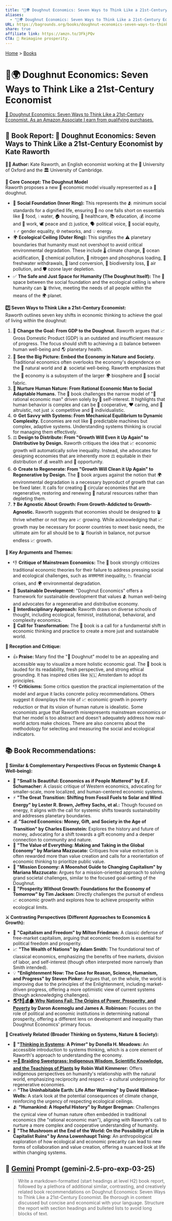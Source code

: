 ```yaml
---
title: "🍩🌍 Doughnut Economics: Seven Ways to Think Like a 21st-Century Economist"
aliases:
  - "🍩🌍 Doughnut Economics: Seven Ways to Think Like a 21st-Century Economist"
URL: https://bagrounds.org/books/doughnut-economics-seven-ways-to-think-like-a-21st-century-economist
share: true
affiliate link: https://amzn.to/3FkjPQv
CTA: 🍩 Reimagine prosperity.
---
```

[Home](../index.md) > [Books](./index.md)  
# 🍩🌍 Doughnut Economics: Seven Ways to Think Like a 21st-Century Economist  
[🛒 Doughnut Economics: Seven Ways to Think Like a 21st-Century Economist. As an Amazon Associate I earn from qualifying purchases.](https://amzn.to/3FkjPQv)  
  
## 📖 Book Report: 🍩 Doughnut Economics: Seven Ways to Think Like a 21st-Century Economist by Kate Raworth  
  
**👩‍💼 Author:** Kate Raworth, an English economist working at the 🏫 University of Oxford and the 🏛️ University of Cambridge.  
  
**🔑 Core Concept: The Doughnut Model**  
Raworth proposes a new 🔄 economic model visually represented as a 🍩 doughnut.  
* 🌱 **Social Foundation (Inner Ring):** This represents the 🫂 minimum social standards for a dignified life, ensuring 🚫 no one falls short on essentials like 🍔 food, 💧 water, 🏠 housing, 🏥 healthcare, 📚 education, 💰 income and 💼 work, 🕊️ peace and ⚖️ justice, 🗣️ political voice, 🤝 social equity, ♀️♂️ gender equality, 🌐 networks, and 💡 energy.  
* 🌍 **Ecological Ceiling (Outer Ring):** This signifies the ⚠️ planetary boundaries that humanity must not overshoot to avoid critical environmental degradation. These include 🌡️ climate change, 🌊 ocean acidification, 🧪 chemical pollution, 🌾 nitrogen and phosphorus loading, 🚰 freshwater withdrawals, 🚜 land conversion, 🦋 biodiversity loss, 💨 air pollution, and 🛡️ ozone layer depletion.  
* ✅ **The Safe and Just Space for Humanity (The Doughnut Itself):** The 🍩 space between the social foundation and the ecological ceiling is where humanity can 🪴 thrive, meeting the needs of all people within the means of the 🌍 planet.  
  
**7️⃣ Seven Ways to Think Like a 21st-Century Economist:**  
Raworth outlines seven key shifts in economic thinking to achieve the goal of living within the doughnut:  
  
1. 🎯 **Change the Goal: From GDP to the Doughnut.** Raworth argues that 📈 Gross Domestic Product (GDP) is an outdated and insufficient measure of progress. The focus should shift to achieving a ⚖️ balance between human well-being and 🌎 planetary health.  
2. 🔭 **See the Big Picture: Embed the Economy in Nature and Society.** Traditional economics often overlooks the economy's dependence on the 🌳 natural world and 🫂 societal well-being. Raworth emphasizes that the 💸 economy is a subsystem of the larger 🌍 biosphere and 🧵 social fabric.  
3. 🌱 **Nurture Human Nature: From Rational Economic Man to Social Adaptable Humans.** The 📖 book challenges the narrow model of "🤔 rational economic man" driven solely by 👤 self-interest. It highlights that human behavior is complex and can be 🤝 cooperative, ❤️ caring, and 🙏 altruistic, not just ⚔️ competitive and 🧍 individualistic.  
4. ⚙️ **Get Savvy with Systems: From Mechanical Equilibrium to Dynamic Complexity.** Economies are not like 🤖 predictable machines but complex, adaptive systems. Understanding systems thinking is crucial for managing them effectively.  
5. ⚖️ **Design to Distribute: From "Growth Will Even it Up Again" to Distributive by Design.** Raworth critiques the idea that 📈 economic growth will automatically solve inequality. Instead, she advocates for designing economies that are inherently more ⚖️ equitable in their distribution of 💰 wealth and 🤝 opportunity.  
6. ♻️ **Create to Regenerate: From "Growth Will Clean it Up Again" to Regenerative by Design.** The 📖 book argues against the notion that 🌍 environmental degradation is a necessary byproduct of growth that can be fixed later. It calls for creating 🔄 circular economies that are regenerative, restoring and renewing 🌳 natural resources rather than depleting them.  
7. ❓ **Be Agnostic About Growth: From Growth-Addicted to Growth-Agnostic.** Raworth suggests that economies should be designed to 🪴 thrive whether or not they are 📈 growing. While acknowledging that 📈 growth may be necessary for poorer countries to meet basic needs, the ultimate aim for all should be to 🪴 flourish in balance, not pursue endless 📈 growth.  
  
**🔑 Key Arguments and Themes:**  
* 👎 **Critique of Mainstream Economics:** The 📖 book strongly criticizes traditional economic theories for their failure to address pressing social and ecological challenges, such as असमानता inequality, 📉 financial crises, and 🌍 environmental degradation.  
* 🌱 **Sustainable Development:** "Doughnut Economics" offers a framework for sustainable development that values 🫂 human well-being and advocates for a regenerative and distributive economy.  
* 🤝 **Interdisciplinary Approach:** Raworth draws on diverse schools of thought, including ecological, feminist, institutional, behavioral, and complexity economics.  
* 📢 **Call for Transformation:** The 📖 book is a call for a fundamental shift in economic thinking and practice to create a more just and sustainable world.  
  
**📰 Reception and Critique:**  
* 👍 **Praise:** Many find the "🍩 Doughnut" model to be an appealing and accessible way to visualize a more holistic economic goal. The 📖 book is lauded for its readability, fresh perspective, and strong ethical grounding. It has inspired cities like 🇳🇱 Amsterdam to adopt its principles.  
* 👎 **Criticisms:** Some critics question the practical implementation of the model and argue it lacks concrete policy recommendations. Others suggest it downplays the role of 📈 economic growth in poverty reduction or that its vision of human nature is idealistic. Some economists argue that Raworth misrepresents mainstream economics or that her model is too abstract and doesn't adequately address how real-world actors make choices. There are also concerns about the methodology for selecting and measuring the social and ecological indicators.  
  
## 📚 Book Recommendations:  
  
**🤝 Similar & Complementary Perspectives (Focus on Systemic Change & Well-being):**  
  
* 🌱 **"Small Is Beautiful: Economics as if People Mattered" by E.F. Schumacher:** A classic critique of Western economics, advocating for smaller-scale, more localized, and human-centered economic systems.  
* ⚡ **"The Great Transition: Shifting from Fossil Fuels to Solar and Wind Energy" by Lester R. Brown, Jeffrey Sachs, et al.:** Though focused on energy, it aligns with the call for systemic shifts towards sustainability and addresses planetary boundaries.  
* 💰 **"Sacred Economics: Money, Gift, and Society in the Age of Transition" by Charles Eisenstein:** Explores the history and future of money, advocating for a shift towards a gift economy and a deeper connection to community and nature.  
* 💎 **"The Value of Everything: Making and Taking in the Global Economy" by Mariana Mazzucato:** Critiques how value extraction is often rewarded more than value creation and calls for a reorientation of economic thinking to prioritize public value.  
* 🚀 **"Mission Economy: A Moonshot Guide to Changing Capitalism" by Mariana Mazzucato:** Argues for a mission-oriented approach to solving grand societal challenges, similar to the focused goal-setting of the Doughnut.  
* 🌱 **"Prosperity Without Growth: Foundations for the Economy of Tomorrow" by Tim Jackson:** Directly challenges the pursuit of endless 📈 economic growth and explores how to achieve prosperity within ecological limits.  
  
**⚔️ Contrasting Perspectives (Different Approaches to Economics & Growth):**  
  
* 🗽 **"Capitalism and Freedom" by Milton Friedman:** A classic defense of free-market capitalism, arguing that economic freedom is essential for political freedom and prosperity.  
* 📈 **"The Wealth of Nations" by Adam Smith:** The foundational text of classical economics, emphasizing the benefits of free markets, division of labor, and self-interest (though often interpreted more narrowly than Smith intended).  
* 💡 **"Enlightenment Now: The Case for Reason, Science, Humanism, and Progress" by Steven Pinker:** Argues that, on the whole, the world is improving due to the principles of the Enlightenment, including market-driven progress, offering a more optimistic view of current systems (though acknowledging challenges).  
* **[🌎👎👑💰🏚️ Why Nations Fail: The Origins of Power, Prosperity, and Poverty](./why-nations-fail-the-origins-of-power-prosperity-and-poverty.md) by Daron Acemoglu and James A. Robinson:** Focuses on the role of political and economic institutions in determining national prosperity, offering a different lens on development and inequality than Doughnut Economics' primary focus.  
  
**🎨 Creatively Related (Broader Thinking on Systems, Nature & Society):**  
  
* 🔄 **"[Thinking in Systems](./thinking-in-systems.md): A Primer" by Donella H. Meadows:** An accessible introduction to systems thinking, which is a core element of Raworth's approach to understanding the economy.  
* **[🪢🌾 Braiding Sweetgrass: Indigenous Wisdom, Scientific Knowledge, and the Teachings of Plants](./braiding-sweetgrass.md) by Robin Wall Kimmerer:** Offers indigenous perspectives on humanity's relationship with the natural world, emphasizing reciprocity and respect – a cultural underpinning for regenerative economies.  
* 🔥 **"The Uninhabitable Earth: Life After Warming" by David Wallace-Wells:** A stark look at the potential consequences of climate change, reinforcing the urgency of respecting ecological ceilings.  
* 🫂 **"Humankind: A Hopeful History" by Rutger Bregman:** Challenges the cynical view of human nature often embedded in traditional economics (the "rational economic man"), aligning with Raworth's call to nurture a more complex and cooperative understanding of humanity.  
* 🍄 **"The Mushroom at the End of the World: On the Possibility of Life in Capitalist Ruins" by Anna Lowenhaupt Tsing:** An anthropological exploration of how ecological and economic precarity can lead to new forms of collaboration and value creation, offering a nuanced look at life within changing systems.  
  
## 💬 [Gemini](../software/gemini.md) Prompt (gemini-2.5-pro-exp-03-25)  
> Write a markdown-formatted (start headings at level H2) book report, followed by a plethora of additional similar, contrasting, and creatively related book recommendations on Doughnut Economics: Seven Ways to Think Like a 21st-Century Economist. Be thorough in content discussed but concise and economical with your language. Structure the report with section headings and bulleted lists to avoid long blocks of text.